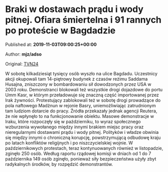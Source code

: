
# Braki w dostawach prądu i wody pitnej. Ofiara śmiertelna i 91 rannych po proteście w Bagdadzie

Published at: **2019-11-03T09:00:25+00:00**

Author: **mjz/adso**

Original: [TVN24](https://www.tvn24.pl/wiadomosci-ze-swiata,2/protesty-w-bagdadzie-policja-uzyla-gumowych-kul-i-gazu,982508.html)

W sobotę kilkadziesiąt tysięcy osób wyszło na ulice Bagdadu. Uczestnicy akcji okupowali tam 14-piętrowy budynek z czasów reżimu Saddama Husajna, zniszczony w bombardowaniu sił dowodzonych przez USA w 2003 roku.
Demonstranci blokowali też wszystkie drogi dojazdowe do portu Umm Kasr, w którym przeładowuje się znaczną część importowanej przez Irak żywności.
Protestujący zablokowali też w sobotę drogi prowadzące do pola naftowego Madżnun w rejonie Basry, uniemożliwiając zatrudnionym tam ludziom dotarcie do pracy. Źródła przekazały jednak agencji Reutera, że nie wpłynęło to na funkcjonowanie obiektu.
Masowe demonstracje w Iraku, które rozpoczęły się w październiku, to wyraz społecznego wzburzenia wywołanego między innymi brakiem miejsc pracy oraz nieregularnymi dostawami prądu i wody pitnej. Polityków i władze obwinia się między innymi o chroniczną korupcję, powstrzymującą odbudowę kraju po latach konfliktów religijnych i po niszczycielskiej wojnie.
W październikowych protestach, teraz kontynuowanych również w listopadzie, zginęło 250 osób. Według raportu rządowej komisji w dniach od 1 do 7 października 149 osób zginęło, ponieważ siły bezpieczeństwa użyły zbyt radykalnych środków, by rozpędzić demonstrantów.
